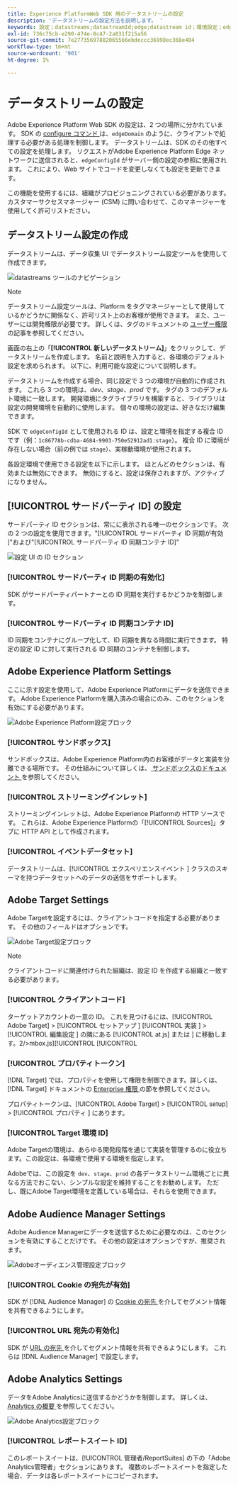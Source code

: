 ```yaml
---
title: Experience PlatformWeb SDK 用のデータストリームの設定
description: 'データストリームの設定方法を説明します。 '
keywords: 設定；datastreams;datastreamId;edge;datastream id；環境設定；edgeConfigId;ID 同期有効；ID 同期コンテナ ID；サンドボックス；ストリーミングインレット；イベントデータセット；ターゲット；クライアントコード；プロパティトークン；Cookie 宛先；Analytics 設定ブロックレポートスイート ID;
exl-id: 736c75cb-e290-474e-8c47-2a031f215a56
source-git-commit: 7e27735697882065566ebdeccc36998ec368e404
workflow-type: tm+mt
source-wordcount: '901'
ht-degree: 1%

---
```



# データストリームの設定

Adobe Experience Platform Web SDK の設定は、2 つの場所に分かれています。 SDK の [configure コマンド ](configuring-the-sdk.md) は、`edgeDomain` のように、クライアントで処理する必要がある処理を制御します。 データストリームは、SDK のその他すべての設定を処理します。 リクエストがAdobe Experience Platform Edge ネットワークに送信されると、`edgeConfigId` がサーバー側の設定の参照に使用されます。 これにより、Web サイトでコードを変更しなくても設定を更新できます。

この機能を使用するには、組織がプロビジョニングされている必要があります。 カスタマーサクセスマネージャー (CSM) に問い合わせて、このマネージャーを使用してく許可リストださい。

## データストリーム設定の作成

データストリームは、データ収集 UI でデータストリーム設定ツールを使用して作成できます。

![datastreams ツールのナビゲーション](../images/datastreams/config.png)

>[!NOTE]
>
>データストリーム設定ツールは、Platform をタグマネージャーとして使用しているかどうかに関係なく、許可リスト上のお客様が使用できます。 また、ユーザーには開発権限が必要です。 詳しくは、タグのドキュメントの [ ユーザー権限 ](../../tags/ui/administration/user-permissions.md) の記事を参照してください。

画面の右上の「**[!UICONTROL 新しいデータストリーム]**」をクリックして、データストリームを作成します。 名前と説明を入力すると、各環境のデフォルト設定を求められます。 以下に、利用可能な設定について説明します。

データストリームを作成する場合、同じ設定で 3 つの環境が自動的に作成されます。 これら 3 つの環境は、*dev*、*stage*、*prod* です。 タグの 3 つのデフォルト環境に一致します。 開発環境にタグライブラリを構築すると、ライブラリは設定の開発環境を自動的に使用します。 個々の環境の設定は、好きなだけ編集できます。

SDK で `edgeConfigId` として使用される ID は、設定と環境を指定する複合 ID です（例：`1c86778b-cdba-4684-9903-750e52912ad1:stage`）。 複合 ID に環境が存在しない場合（前の例では `stage`）、実稼動環境が使用されます。

各設定環境で使用できる設定を以下に示します。 ほとんどのセクションは、有効または無効にできます。 無効にすると、設定は保存されますが、アクティブになりません。

## [!UICONTROL サードパーティ ID] の設定

サードパーティ ID セクションは、常にに表示される唯一のセクションです。 次の 2 つの設定を使用できます。&quot;[!UICONTROL  サードパーティ ID 同期が有効 ]&quot;および&quot;[!UICONTROL  サードパーティ ID 同期コンテナ ID]&quot;

![設定 UI の ID セクション](../images/datastreams/edge_configuration_identity.png)

### [!UICONTROL サードパーティ ID 同期の有効化]

SDK がサードパーティパートナーとの ID 同期を実行するかどうかを制御します。

### [!UICONTROL サードパーティ ID 同期コンテナ ID]

ID 同期をコンテナにグループ化して、ID 同期を異なる時間に実行できます。 特定の設定 ID に対して実行される ID 同期のコンテナを制御します。

## Adobe Experience Platform Settings

ここに示す設定を使用して、Adobe Experience Platformにデータを送信できます。 Adobe Experience Platformを購入済みの場合にのみ、このセクションを有効にする必要があります。

![Adobe Experience Platform設定ブロック](../images/datastreams/edge_configuration_aep.png)

### [!UICONTROL サンドボックス]

サンドボックスは、Adobe Experience Platform内のお客様がデータと実装を分離できる場所です。 その仕組みについて詳しくは、[ サンドボックスのドキュメント ](../../sandboxes/home.md) を参照してください。

### [!UICONTROL ストリーミングインレット]

ストリーミングインレットは、Adobe Experience Platformの HTTP ソースです。 これらは、Adobe Experience Platformの「[!UICONTROL Sources]」タブに HTTP API として作成されます。

### [!UICONTROL イベントデータセット]

データストリームは、[!UICONTROL  エクスペリエンスイベント ] クラスのスキーマを持つデータセットへのデータの送信をサポートします。

## Adobe Target Settings

Adobe Targetを設定するには、クライアントコードを指定する必要があります。 その他のフィールドはオプションです。

![Adobe Target設定ブロック](../images/datastreams/edge_configuration_target.png)

>[!NOTE]
>
>クライアントコードに関連付けられた組織は、設定 ID を作成する組織と一致する必要があります。

### [!UICONTROL クライアントコード]

ターゲットアカウントの一意の ID。 これを見つけるには、[!UICONTROL Adobe Target] > [!UICONTROL  セットアップ ] [!UICONTROL  実装 ] > [!UICONTROL  編集設定 ] の隣にある [!UICONTROL at.js] または ] に移動します。2/>mbox.js][!UICONTROL [!UICONTROL 

### [!UICONTROL プロパティトークン]

[!DNL Target] では、プロパティを使用して権限を制御できます。詳しくは、[!DNL Target] ドキュメントの [Enterprise 権限 ](https://experienceleague.adobe.com/docs/target/using/administer/manage-users/enterprise/properties-overview.html?lang=ja) の節を参照してください。

プロパティトークンは、[!UICONTROL Adobe Target] > [!UICONTROL setup] > [!UICONTROL  プロパティ ] にあります。

### [!UICONTROL Target 環境 ID]

[](https://experienceleague.adobe.com/docs/target/using/administer/hosts.html) Adobe Targetの環境は、あらゆる開発段階を通じて実装を管理するのに役立ちます。この設定は、各環境で使用する環境を指定します。

Adobeでは、この設定を `dev`、`stage`、`prod` の各データストリーム環境ごとに異なる方法でおこない、シンプルな設定を維持することをお勧めします。 ただし、既にAdobe Target環境を定義している場合は、それらを使用できます。

## Adobe Audience Manager Settings

Adobe Audience Managerにデータを送信するために必要なのは、このセクションを有効にすることだけです。 その他の設定はオプションですが、推奨されます。

![Adobeオーディエンス管理設定ブロック](../images/datastreams/edge_configuration_aam.png)

### [!UICONTROL Cookie の宛先が有効]

SDK が [!DNL Audience Manager] の [Cookie の宛先 ](https://experienceleague.adobe.com/docs/audience-manager/user-guide/features/destinations/custom-destinations/create-cookie-destination.html) を介してセグメント情報を共有できるようにします。

### [!UICONTROL URL 宛先の有効化]

SDK が [URL の宛先 ](https://experienceleague.adobe.com/docs/audience-manager/user-guide/features/destinations/custom-destinations/create-url-destination.html) を介してセグメント情報を共有できるようにします。 これらは [!DNL Audience Manager] で設定します。

## Adobe Analytics Settings

データをAdobe Analyticsに送信するかどうかを制御します。 詳しくは、[Analytics の概要 ](../data-collection/adobe-analytics/analytics-overview.md) を参照してください。

![Adobe Analytics設定ブロック](../images/datastreams/edge_configuration_aa.png)

### [!UICONTROL レポートスイート ID]

このレポートスイートは、[!UICONTROL  管理者/ReportSuites] の下の「Adobe Analytics管理者」セクションにあります。 複数のレポートスイートを指定した場合、データは各レポートスイートにコピーされます。

